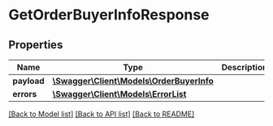 # GetOrderBuyerInfoResponse

## Properties
Name | Type | Description | Notes
------------ | ------------- | ------------- | -------------
**payload** | [**\Swagger\Client\Models\OrderBuyerInfo**](OrderBuyerInfo.md) |  | [optional] 
**errors** | [**\Swagger\Client\Models\ErrorList**](ErrorList.md) |  | [optional] 

[[Back to Model list]](../../README.md#documentation-for-models) [[Back to API list]](../../README.md#documentation-for-api-endpoints) [[Back to README]](../../README.md)

